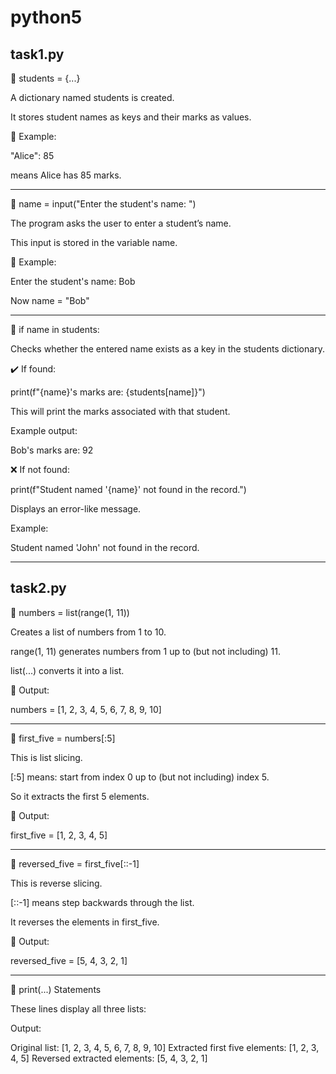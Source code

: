 # python5
task1.py 
---

🔹 students = {...}

A dictionary named students is created.

It stores student names as keys and their marks as values.


📘 Example:

"Alice": 85

means Alice has 85 marks.


---

🔹 name = input("Enter the student's name: ")

The program asks the user to enter a student’s name.

This input is stored in the variable name.


👤 Example:

Enter the student's name: Bob

Now name = "Bob"


---

🔹 if name in students:

Checks whether the entered name exists as a key in the students dictionary.


✔️ If found:

print(f"{name}'s marks are: {students[name]}")

This will print the marks associated with that student.


Example output:

Bob's marks are: 92

❌ If not found:

print(f"Student named '{name}' not found in the record.")

Displays an error-like message.


Example:

Student named 'John' not found in the record.

---
task2.py
---

🔹 numbers = list(range(1, 11))

Creates a list of numbers from 1 to 10.

range(1, 11) generates numbers from 1 up to (but not including) 11.

list(...) converts it into a list.


📘 Output:

numbers = [1, 2, 3, 4, 5, 6, 7, 8, 9, 10]


---

🔹 first_five = numbers[:5]

This is list slicing.

[:5] means: start from index 0 up to (but not including) index 5.

So it extracts the first 5 elements.


📘 Output:

first_five = [1, 2, 3, 4, 5]


---

🔹 reversed_five = first_five[::-1]

This is reverse slicing.

[::-1] means step backwards through the list.

It reverses the elements in first_five.


📘 Output:

reversed_five = [5, 4, 3, 2, 1]


---

🔹 print(...) Statements

These lines display all three lists:

Output:

Original list: [1, 2, 3, 4, 5, 6, 7, 8, 9, 10]
Extracted first five elements: [1, 2, 3, 4, 5]
Reversed extracted elements: [5, 4, 3, 2, 1]
